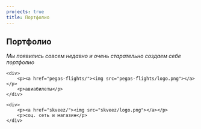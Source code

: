 ```yaml
---
projects: true
title: Портфолио
---
```


## Портфолио
*Мы появились совсем недавно и&nbsp;очень старательно создаем себе портфолио*

<div class="projects">

    <div>
        <p><a href="pegas-flights/"><img src="pegas-flights/logo.png"></a></p>
        <p>авиабилеты</p>
    </div>

    <div>
        <p><a href="skveez/"><img src="skveez/logo.png"></a></p>
        <p>соц. сеть и магазин</p>
    </div>

</div>


